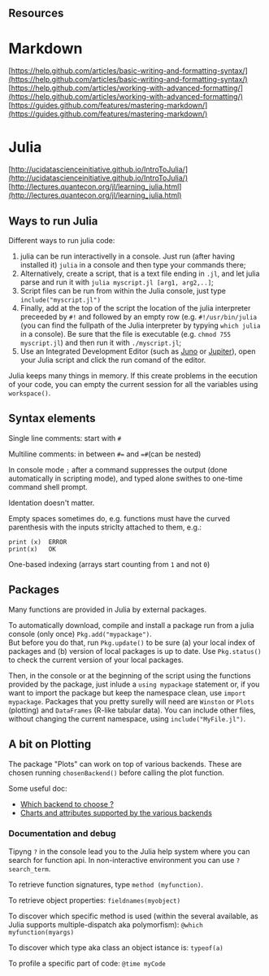 ## Resources

# Markdown

[https://help.github.com/articles/basic-writing-and-formatting-syntax/](https://help.github.com/articles/basic-writing-and-formatting-syntax/)  
[https://help.github.com/articles/working-with-advanced-formatting/](https://help.github.com/articles/working-with-advanced-formatting/)  
[https://guides.github.com/features/mastering-markdown/](https://guides.github.com/features/mastering-markdown/)

# Julia

[http://ucidatascienceinitiative.github.io/IntroToJulia/](http://ucidatascienceinitiative.github.io/IntroToJulia/)
[http://lectures.quantecon.org/jl/learning_julia.html](http://lectures.quantecon.org/jl/learning_julia.html)

## Ways to run Julia

Different ways to run julia code:

1. julia can be run interactivelly in a console.
Just run (after having installed it) `julia` in a console and then type your commands there;
2. Alternatively, create a script, that is a text file ending in `.jl`, and let julia parse and run it with `julia myscript.jl [arg1, arg2,..]`;
3. Script files can be run from within the Julia console, just type `include("myscript.jl")`
3. Finally, add at the top of the script the location of the julia interpreter preceeded by `#!` and followed by an empty row (e.g. `#!/usr/bin/julia` (you can find the fullpath of the Julia interpreter by typying `which julia` in a console). Be sure that the file is executable (e.g. `chmod 755 myscript.jl`) and then run it with `./myscript.jl`;
4. Use an Integrated Development Editor (such as [Juno](include("test_script.jl")) or [Jupiter](http://jupyter.org/)), open your Julia script and click the run comand of the editor.

Julia keeps many things in memory. If this create problems in the eecution of your code, you can empty the current session for all the variables using `workspace()`.

## Syntax elements

Single line comments: start with `#`

Multiline comments: in between `#=` and `=#`(can be nested)

In console mode `;` after a command suppresses the output (done automatically in scripting mode), and typed alone swithes to one-time command shell prompt. 

Identation doesn't matter.

Empty spaces sometimes do, e.g. functions must have the curved parenthesis with the inputs striclty attached to them, e.g.:

```
print (x)  ERROR  
print(x)   OK
```

One-based indexing (arrays start counting from `1` and not `0`)

## Packages

Many functions are provided in Julia by external packages.

To automatically download, compile and install a package run from a julia console (only once) `Pkg.add("mypackage")`.  
But before you do that, run `Pkg.update()` to be sure (a) your local index of packages and (b) version of local packages is up to date.
Use `Pkg.status()` to check the current version of your local packages.

Then, in the console or at the beginning of the script using the functions provided by the package, just inlude a `using mypackage` statement or, if you want to import the package but keep the namespace clean, use `import mypackage`.
Packages that you pretty surelly will need are `Winston` or `Plots` (plotting) and `DataFrames` (R-like tabular data).
You can include other files, without changing the current namespace, using `include("MyFile.jl")`.

## A bit on Plotting
The package "Plots" can work on top of various backends. These are chosen running `chosenBackend()` before calling the plot function.

Some useful doc:
* [Which backend to choose ?](https://juliaplots.github.io/backends/)
* [Charts and attributes supported by the various backends](https://juliaplots.github.io/supported/)

 

### Documentation and debug

Tipyng `?` in the console lead you to the Julia help system where you can search for function api. In non-interactive environment you can use `?search_term`.

To retrieve function signatures, type `method (myfunction)`.

To retrieve object properties: `fieldnames(myobject)`

To discover which specific method is used (within the several available, as Julia supports multiple-dispatch aka polymorfism): `@which myfunction(myargs)`

To discover which type aka class an object istance is: `typeof(a)`

To profile a specific part of code: `@time myCode`

